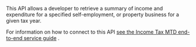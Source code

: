 This API allows a developer to retrieve a summary of income and expenditure for a specified self-employment, or property
business for a given tax year.

For information on how to connect to this
API [see the Income Tax MTD end-to-end service guide](https://developer.service.hmrc.gov.uk/guides/income-tax-mtd-end-to-end-service-guide/)
.